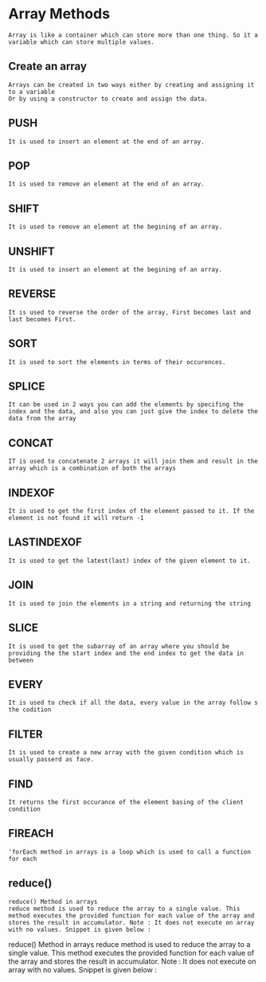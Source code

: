 # Array Methods
    Array is like a container which can store more than one thing. So it a variable which can store multiple values.

## Create an array
    Arrays can be created in two ways either by creating and assigning it to a variable
    Or by using a constructor to create and assign the data.

## PUSH
    It is used to insert an element at the end of an array.

## POP
    It is used to remove an element at the end of an array.

## SHIFT
    It is used to remove an element at the begining of an array.

## UNSHIFT
    It is used to insert an element at the begining of an array.

## REVERSE
    It is used to reverse the order of the array, First becomes last and last becomes First.

## SORT
    It is used to sort the elements in terms of their occurences.

## SPLICE
    It can be used in 2 ways you can add the elements by specifing the index and the data, and also you can just give the index to delete the data from the array

## CONCAT
    IT is used to concatenate 2 arrays it will join them and result in the array which is a combination of both the arrays

## INDEXOF
    It is used to get the first index of the element passed to it. If the element is not found it will return -1

## LASTINDEXOF
    It is used to get the latest(last) index of the given element to it.

## JOIN
    It is used to join the elements in a string and returning the string

## SLICE
    It is used to get the subarray of an array where you should be providing the the start index and the end index to get the data in between

## EVERY
    It is used to check if all the data, every value in the array follow s the codition

## FILTER 
    It is used to create a new array with the given condition which is usually passerd as face.

## FIND
    It returns the first occurance of the element basing of the client condition

## FIREACH
    'forEach method in arrays is a loop which is used to call a function for each


## reduce()
    reduce() Method in arrays
    reduce method is used to reduce the array to a single value. This method executes the provided function for each value of the array and stores the result in accumulator. Note : It does not execute on array with no values. Snippet is given below :
    			
							

reduce() Method in arrays
reduce method is used to reduce the array to a single value. This method executes the provided function for each value of the array and stores the result in accumulator. Note : It does not execute on array with no values. Snippet is given below :